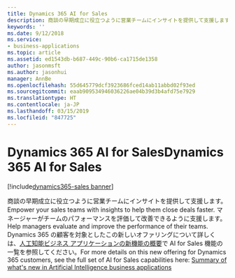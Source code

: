 ```yaml
---
title: Dynamics 365 AI for Sales
description: 商談の早期成立に役立つように営業チームにインサイトを提供して支援します。
keywords: ''
ms.date: 9/12/2018
ms.service:
- business-applications
ms.topic: article
ms.assetid: ed1543db-b687-449c-90b6-ca1715de1358
author: jasonmsft
ms.author: jasonhui
manager: AnnBe
ms.openlocfilehash: 55d645779dcf3923686fced14ab11abbd02f93ed
ms.sourcegitcommit: eaab909534946036226ae04b39d3b4afd75e7929
ms.translationtype: HT
ms.contentlocale: ja-JP
ms.lasthandoff: 03/15/2019
ms.locfileid: "847725"
---
```

# <a name="dynamics-365-ai-for-sales"></a><span data-ttu-id="2470d-103">Dynamics 365 AI for Sales</span><span class="sxs-lookup"><span data-stu-id="2470d-103">Dynamics 365 AI for Sales</span></span>

[!include[dynamics365-sales banner](../includes/dynamics365-sales.md)] 

<span data-ttu-id="2470d-104">商談の早期成立に役立つように営業チームにインサイトを提供して支援します。</span><span class="sxs-lookup"><span data-stu-id="2470d-104">Empower your sales teams with insights to help them close deals faster.</span></span> <span data-ttu-id="2470d-105">マネージャーがチームのパフォーマンスを評価して改善できるように支援します。</span><span class="sxs-lookup"><span data-stu-id="2470d-105">Help managers evaluate and improve the performance of their teams.</span></span> <span data-ttu-id="2470d-106">Dynamics 365 の顧客を対象としたこの新しいオファリングについて詳しくは、[人工知能ビジネス アプリケーションの新機能の概要](../ai/planned-features.md)で AI for Sales 機能の一覧を参照してください。</span><span class="sxs-lookup"><span data-stu-id="2470d-106">For more details on this new offering for Dynamics 365 customers, see the full set of AI for Sales capabilities here: [Summary of what's new in Artificial Intelligence business applications](../ai/planned-features.md)</span></span> 
